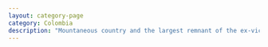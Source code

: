 ```yaml
---
layout: category-page
category: Colombia
description: "Mountaneous country and the largest remnant of the ex-vice royalty of New Granada"
---
```

